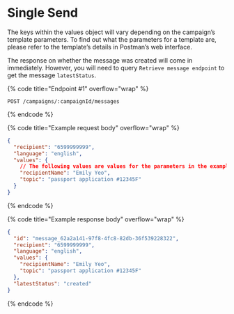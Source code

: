 # Single Send

The keys within the values object will vary depending on the campaign’s template parameters. To find out what the parameters for a template are, please refer to the template’s details in Postman’s web interface.

The response on whether the message was created will come in immediately. However, you will need to query `Retrieve message endpoint` to get the message `latestStatus`.

{% code title="Endpoint #1" overflow="wrap" %}

```
POST /campaigns/:campaignId/messages
```

{% endcode %}

{% code title="Example request body" overflow="wrap" %}

```json
{
  "recipient": "6599999999",
  "language": "english",
  "values": {
    // The following values are values for the parameters in the example template
    "recipientName": "Emily Yeo",
    "topic": "passport application #12345F"
  }
}
```

{% endcode %}

{% code title="Example response body" overflow="wrap" %}

```json
{
  "id": "message_62a2a141-97f8-4fc8-82db-36f539228322",
  "recipient": "6599999999",
  "language": "english",
  "values": {
    "recipientName": "Emily Yeo",
    "topic": "passport application #12345F"
  },
  "latestStatus": "created"
}
```

{% endcode %}
